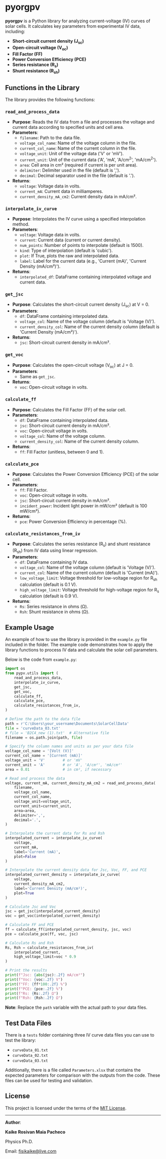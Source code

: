 # pyorgpv

**pyorgpv** is a Python library for analyzing current-voltage (IV) curves of solar cells. It calculates key parameters from experimental IV data, including:

- **Short-circuit current density (J<sub>sc</sub>)**
- **Open-circuit voltage (V<sub>oc</sub>)**
- **Fill Factor (FF)**
- **Power Conversion Efficiency (PCE)**
- **Series resistance (R<sub>s</sub>)**
- **Shunt resistance (R<sub>sh</sub>)**

## Functions in the Library

The library provides the following functions:

### `read_and_process_data`

- **Purpose**: Reads the IV data from a file and processes the voltage and current data according to specified units and cell area.
- **Parameters**:
  - `filename`: Path to the data file.
  - `voltage_col_name`: Name of the voltage column in the file.
  - `current_col_name`: Name of the current column in the file.
  - `voltage_unit`: Unit of the voltage data ('V' or 'mV').
  - `current_unit`: Unit of the current data ('A', 'mA', 'A/cm<sup>2</sup>', 'mA/cm<sup>2</sup>').
  - `area`: Cell area in cm² (required if current is per unit area).
  - `delimiter`: Delimiter used in the file (default is ',').
  - `decimal`: Decimal separator used in the file (default is '.').
- **Returns**:
  - `voltage`: Voltage data in volts.
  - `current_mA`: Current data in milliamperes.
  - `current_density_mA_cm2`: Current density data in mA/cm².

### `interpolate_iv_curve`

- **Purpose**: Interpolates the IV curve using a specified interpolation method.
- **Parameters**:
  - `voltage`: Voltage data in volts.
  - `current`: Current data (current or current density).
  - `num_points`: Number of points to interpolate (default is 1500).
  - `kind`: Type of interpolation (default is 'cubic').
  - `plot`: If True, plots the raw and interpolated data.
  - `label`: Label for the current data (e.g., 'Current (mA)', 'Current Density (mA/cm²)').
- **Returns**:
  - `interpolated_df`: DataFrame containing interpolated voltage and current data.

### `get_jsc`

- **Purpose**: Calculates the short-circuit current density (J<sub>sc</sub>) at V = 0.
- **Parameters**:
  - `df`: DataFrame containing interpolated data.
  - `voltage_col`: Name of the voltage column (default is 'Voltage (V)').
  - `current_density_col`: Name of the current density column (default is 'Current Density (mA/cm²)').
- **Returns**:
  - `jsc`: Short-circuit current density in mA/cm².

### `get_voc`

- **Purpose**: Calculates the open-circuit voltage (V<sub>oc</sub>) at J = 0.
- **Parameters**:
  - Same as `get_jsc`.
- **Returns**:
  - `voc`: Open-circuit voltage in volts.

### `calculate_ff`

- **Purpose**: Calculates the Fill Factor (FF) of the solar cell.
- **Parameters**:
  - `df`: DataFrame containing interpolated data.
  - `jsc`: Short-circuit current density in mA/cm².
  - `voc`: Open-circuit voltage in volts.
  - `voltage_col`: Name of the voltage column.
  - `current_density_col`: Name of the current density column.
- **Returns**:
  - `ff`: Fill Factor (unitless, between 0 and 1).

### `calculate_pce`

- **Purpose**: Calculates the Power Conversion Efficiency (PCE) of the solar cell.
- **Parameters**:
  - `ff`: Fill Factor.
  - `voc`: Open-circuit voltage in volts.
  - `jsc`: Short-circuit current density in mA/cm².
  - `incident_power`: Incident light power in mW/cm² (default is 100 mW/cm²).
- **Returns**:
  - `pce`: Power Conversion Efficiency in percentage (%).

### `calculate_resistances_from_iv`

- **Purpose**: Calculates the series resistance (R<sub>s</sub>) and shunt resistance (R<sub>sh</sub>) from IV data using linear regression.
- **Parameters**:
  - `df`: DataFrame containing IV data.
  - `voltage_col`: Name of the voltage column (default is 'Voltage (V)').
  - `current_col`: Name of the current column (default is 'Current (mA)').
  - `low_voltage_limit`: Voltage threshold for low-voltage region for R<sub>sh</sub> calculation (default is 0.1 V).
  - `high_voltage_limit`: Voltage threshold for high-voltage region for R<sub>s</sub> calculation (default is 0.9 V).
- **Returns**:
  - `Rs`: Series resistance in ohms (Ω).
  - `Rsh`: Shunt resistance in ohms (Ω).

## Example Usage

An example of how to use the library is provided in the `example.py` file included in the folder. The example code demonstrates how to apply the library functions to process IV data and calculate the solar cell parameters.

Below is the code from `example.py`:

```python
import os
from pypv.utils import (
    read_and_process_data,
    interpolate_iv_curve,
    get_jsc,
    get_voc,
    calculate_ff,
    calculate_pce,
    calculate_resistances_from_iv,
)

# Define the path to the data file
path = r'C:\Users\your_username\Documents\SolarCellData'
file = 'curveData_03.txt'
# file = 'B2C4_new (1).txt'  # Alternative file
filename = os.path.join(path, file)

# Specify the column names and units as per your data file
voltage_col_name = '[Volt (V)]'
current_col_name = '[Current (mA)]'
voltage_unit = 'V'        # or 'mV'
current_unit = 'A'        # or 'A', 'A/cm²', 'mA/cm²'
area = 0.01               # in cm², if necessary

# Read and process the data
voltage, current_mA, current_density_mA_cm2 = read_and_process_data(
    filename,
    voltage_col_name,
    current_col_name,
    voltage_unit=voltage_unit,
    current_unit=current_unit,
    area=area,
    delimiter=',',
    decimal='.',
)

# Interpolate the current data for Rs and Rsh
interpolated_current = interpolate_iv_curve(
    voltage,
    current_mA,
    label='Current (mA)',
    plot=False
)

# Interpolate the current density data for Jsc, Voc, FF, and PCE
interpolated_current_density = interpolate_iv_curve(
    voltage,
    current_density_mA_cm2,
    label='Current Density (mA/cm²)',
    plot=True
)

# Calculate Jsc and Voc
jsc = get_jsc(interpolated_current_density)
voc = get_voc(interpolated_current_density)

# Calculate FF and PCE
ff = calculate_ff(interpolated_current_density, jsc, voc)
pce = calculate_pce(ff, voc, jsc)

# Calculate Rs and Rsh
Rs, Rsh = calculate_resistances_from_iv(
    interpolated_current,
    high_voltage_limit=voc * 0.9
)

# Print the results
print(f"Jsc: {abs(jsc):.2f} mA/cm²")
print(f"Voc: {voc:.2f} V")
print(f"FF: {ff*100:.2f} %")
print(f"PCE: {pce:.2f} %")
print(f"Rs: {Rs:.2f} Ω")
print(f"Rsh: {Rsh:.2f} Ω")
```

**Note**: Replace the `path` variable with the actual path to your data files.

## Test Data Files

There is a `tests` folder containing three IV curve data files you can use to test the library:

- `curveData_01.txt`
- `curveData_02.txt`
- `curveData_03.txt`

Additionally, there is a file called `Parameters.xlsx` that contains the expected parameters for comparison with the outputs from the code. These files can be used for testing and validation.

## License

This project is licensed under the terms of the [MIT License](LICENSE).

---

**Author**:

**Kaike Rosivan Maia Pacheco**

Physics Ph.D.

Email: [fisikaike@live.com](mailto:fisikaike@live.com)
